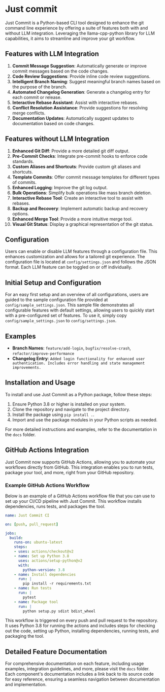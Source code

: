 # Just commit

Just Commit is a Python-based CLI tool designed to enhance the git command line experience by offering a suite of features both with and without LLM integration. Leveraging the llama-cpp-python library for LLM capabilities, it aims to streamline and improve your git workflow.

## Features with LLM Integration

1. **Commit Message Suggestion**: Automatically generate or improve commit messages based on the code changes.
2. **Code Review Suggestions**: Provide inline code review suggestions.
3. **Intelligent Branch Naming**: Suggest meaningful branch names based on the purpose of the branch.
4. **Automated Changelog Generation**: Generate a changelog entry for each commit or release.
5. **Interactive Rebase Assistant**: Assist with interactive rebases.
6. **Conflict Resolution Assistance**: Provide suggestions for resolving merge conflicts.
7. **Documentation Updates**: Automatically suggest updates to documentation based on code changes.

## Features without LLM Integration

1. **Enhanced Git Diff**: Provide a more detailed git diff output.
2. **Pre-Commit Checks**: Integrate pre-commit hooks to enforce code standards.
3. **Custom Aliases and Shortcuts**: Provide custom git aliases and shortcuts.
4. **Template Commits**: Offer commit message templates for different types of commits.
5. **Enhanced Logging**: Improve the git log output.
6. **Bulk Operations**: Simplify bulk operations like mass branch deletion.
7. **Interactive Rebase Tool**: Create an interactive tool to assist with rebases.
8. **Backup and Recovery**: Implement automatic backup and recovery options.
9. **Enhanced Merge Tool**: Provide a more intuitive merge tool.
10. **Visual Git Status**: Display a graphical representation of the git status.

## Configuration

Users can enable or disable LLM features through a configuration file. This enhances customization and allows for a tailored git experience. The configuration file is located at `config/settings.json` and follows the JSON format. Each LLM feature can be toggled on or off individually.

## Initial Setup and Configuration

For an easy first setup and an overview of all configurations, users are guided to the sample configuration file provided at `config/sample_settings.json`. This sample file demonstrates all configurable features with default settings, allowing users to quickly start with a pre-configured set of features. To use it, simply copy `config/sample_settings.json` to `config/settings.json`.

## Examples

- **Branch Names**: `feature/add-login`, `bugfix/resolve-crash`, `refactor/improve-performance`
- **Changelog Entry**: `Added login functionality for enhanced user authentication. Includes error handling and state management improvements.`

## Installation and Usage

To install and use Just Commit as a Python package, follow these steps:

1. Ensure Python 3.8 or higher is installed on your system.
2. Clone the repository and navigate to the project directory.
3. Install the package using `pip install .`.
4. Import and use the package modules in your Python scripts as needed.

For more detailed instructions and examples, refer to the documentation in the `docs` folder.

## GitHub Actions Integration

Just Commit now supports GitHub Actions, allowing you to automate your workflows directly from GitHub. This integration enables you to run tests, package your tool, and more, right from your GitHub repository.

### Example GitHub Actions Workflow

Below is an example of a GitHub Actions workflow file that you can use to set up your CI/CD pipeline with Just Commit. This workflow installs dependencies, runs tests, and packages the tool.

```yaml
name: Just Commit CI

on: [push, pull_request]

jobs:
  build:
    runs-on: ubuntu-latest
    steps:
    - uses: actions/checkout@v2
    - name: Set up Python 3.8
      uses: actions/setup-python@v2
      with:
        python-version: 3.8
    - name: Install dependencies
      run: |
        pip install -r requirements.txt
    - name: Run tests
      run: |
        pytest
    - name: Package tool
      run: |
        python setup.py sdist bdist_wheel
```

This workflow is triggered on every push and pull request to the repository. It uses Python 3.8 for running the actions and includes steps for checking out the code, setting up Python, installing dependencies, running tests, and packaging the tool.

## Detailed Feature Documentation

For comprehensive documentation on each feature, including usage examples, integration guidelines, and more, please visit the `docs` folder. Each component's documentation includes a link back to its source code for easy reference, ensuring a seamless navigation between documentation and implementation.
